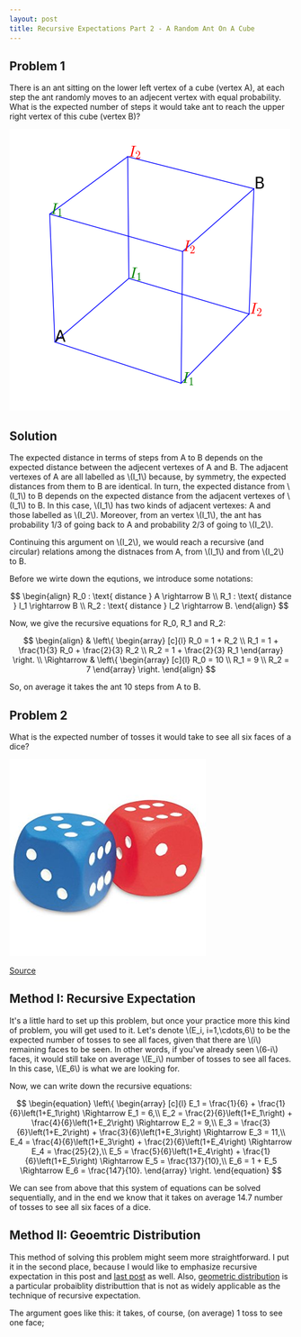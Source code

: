 ```yaml
---
layout: post
title: Recursive Expectations Part 2 - A Random Ant On A Cube
---
```


## Problem 1

There is an ant sitting on the lower left vertex of a cube (vertex A), at each step the ant randomly moves to an adjecent vertex with equal probability. What is the expected number of steps it would take ant to reach the upper right vertex of this cube (vertex B)?

![](/images/ant_cube.png?raw=true)

## Solution

The expected distance in terms of steps from A to B depends on the expected distance between the adjecent vertexes of A and B. The adjacent vertexes of A are all labelled as \\(I_1\\) because, by symmetry, the expected distances from them to B are identical. In turn, the expected distance from \\(I_1\\) to B depends on the expected distance from the adjacent vertexes of \\(I_1\\) to B. In this case, \\(I_1\\) has two kinds of adjacent vertexes: A and those labelled as \\(I_2\\). Moreover, from an vertex \\(I_1\\), the ant has probability 1/3 of going back to A and probability 2/3 of going to \\(I_2\\).

Continuing this argument on \\(I_2\\), we would reach a recursive (and circular) relations among the distnaces from A, from \\(I_1\\) and from \\(I_2\\) to B.

Before we wirte down the equtions, we introduce some notations:

$$ \begin{align}
R_0 : \text{ distance } A \rightarrow B \\
R_1 : \text{ distance } I_1 \rightarrow B \\
R_2 : \text{ distance } I_2 \rightarrow B.
\end{align} $$

Now, we give the recursive equations for R_0, R_1 and R_2:

$$ \begin{align}
& \left\{
\begin{array}
[c]{l}
R_0 = 1 + R_2 \\
R_1 = 1 + \frac{1}{3} R_0 + \frac{2}{3} R_2 \\
R_2 = 1 + \frac{2}{3} R_1
\end{array}
\right. \\
\Rightarrow & \left\{
\begin{array}
[c]{l}
R_0 = 10 \\
R_1 = 9 \\
R_2 = 7
\end{array}
\right.
\end{align} $$

So, on average it takes the ant 10 steps from A to B.

## Problem 2

What is the expected number of tosses it would take to see all six faces of a dice?

![](/images/dice.jpg)

[Source](https://www.amazon.com/Learning-Resources-LER2228-FOAM-DICE/dp/B000FGG9IG)

## Method I: Recursive Expectation

It's a little hard to set up this problem, but once your practice more this kind of problem, you will get used to it. Let's denote \\(E_i, i=1,\cdots,6\\) to be the expected number of tosses to see all faces, given that there are \\(i\\) remaining faces to be seen. In other words, if you've already seen \\(6-i\\) faces, it would still take on average \\(E_i\\) number of tosses to see all faces. In this case, \\(E_6\\) is what we are looking for.

Now, we can write down the recursive equations:

$$ \begin{equation}
\left\{
\begin{array}
[c]{l}
E_1 = \frac{1}{6} + \frac{1}{6}\left(1+E_1\right) \Rightarrow E_1 = 6,\\
E_2 = \frac{2}{6}\left(1+E_1\right) + \frac{4}{6}\left(1+E_2\right) \Rightarrow E_2 = 9,\\
E_3 = \frac{3}{6}\left(1+E_2\right) + \frac{3}{6}\left(1+E_3\right) \Rightarrow E_3 = 11,\\
E_4 = \frac{4}{6}\left(1+E_3\right) + \frac{2}{6}\left(1+E_4\right) \Rightarrow E_4 = \frac{25}{2},\\
E_5 = \frac{5}{6}\left(1+E_4\right) + \frac{1}{6}\left(1+E_5\right) \Rightarrow E_5 = \frac{137}{10},\\
E_6 = 1 + E_5 \Rightarrow E_6 = \frac{147}{10}.
\end{array}
\right.
\end{equation} $$

We can see from above that this system of equations can be solved sequentially, and in the end we know that it takes on average 14.7 number of tosses to see all six faces of a dice.

## Method II: Geoemtric Distribution

This method of solving this problem might seem more  straightforward. I put it in the second place, because I would like to emphasize recursive expectation in this post and [last post](https://quantinterview.github.io/Two-Heads/) as well. Also, [geometric distribution](https://en.wikipedia.org/wiki/Geometric_distribution) is a particular probaiblity distributtion that is not as widely applicable as the technique of recursive expectation.

The argument goes like this: it takes, of course, (on average) 1 toss to see one face; 

